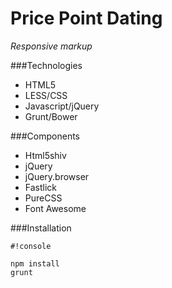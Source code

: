 # Price Point Dating
*Responsive markup*

###Technologies

* HTML5
* LESS/CSS
* Javascript/jQuery
* Grunt/Bower


###Components

* Html5shiv
* jQuery
* jQuery.browser
* Fastlick
* PureCSS
* Font Awesome


###Installation


```
#!console

npm install
grunt
```